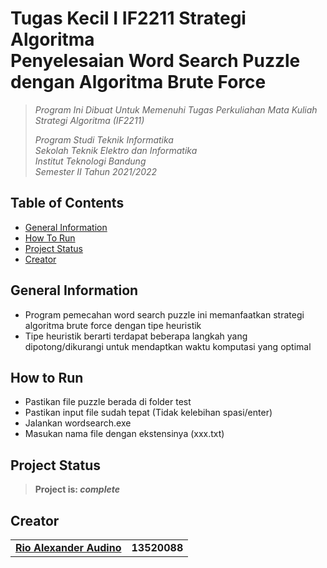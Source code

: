 # Tugas Kecil I IF2211 Strategi Algoritma <br/> Penyelesaian Word Search Puzzle dengan Algoritma Brute Force
> _Program Ini Dibuat Untuk Memenuhi Tugas Perkuliahan Mata Kuliah Strategi Algoritma (IF2211)_ <br/>
>
> _Program Studi Teknik Informatika <br/>
> Sekolah Teknik Elektro dan Informatika <br/>
> Institut Teknologi Bandung <br/>
> Semester II Tahun 2021/2022 <br/>_

## Table of Contents
* [General Information](#general-information)
* [How To Run](#howtorun)
* [Project Status](#project-status)
* [Creator](#creator)

## General Information
- Program pemecahan word search puzzle ini memanfaatkan strategi algoritma brute force dengan tipe heuristik
- Tipe heuristik berarti terdapat beberapa langkah yang dipotong/dikurangi untuk mendaptkan waktu komputasi yang optimal

## How to Run
- Pastikan file puzzle berada di folder test
- Pastikan input file sudah tepat (Tidak kelebihan spasi/enter)
- Jalankan wordsearch.exe
- Masukan nama file dengan ekstensinya (xxx.txt)

## Project Status
> **Project is: _complete_**

## Creator
<table>
    <tr>
      <td><a href="https://github.com/Audino723"><b>Rio Alexander Audino</b></a></td>
      <td><b>13520088</b></td>
    </tr>
</table>